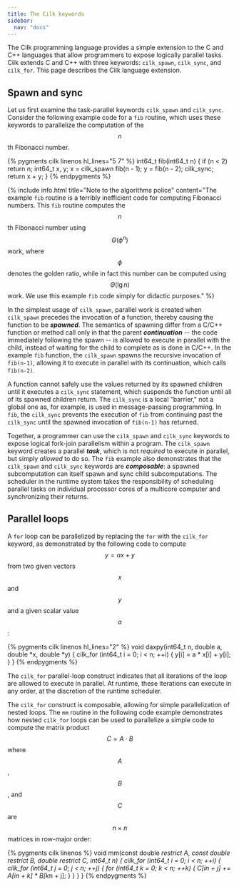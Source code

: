 ```yaml
---
title: The Cilk keywords
sidebar:
  nav: "docs"
---
```


The Cilk programming language provides a simple extension to the C and
C++ languages that allow programmers to expose logically parallel
tasks.  Cilk extends C and C++ with three keywords: `cilk_spawn`,
`cilk_sync`, and `cilk_for`.  This page describes the Cilk language
extension.

## Spawn and sync

Let us first examine the task-parallel keywords `cilk_spawn` and
`cilk_sync`.  Consider the following example code for a `fib` routine,
which uses these keywords to parallelize the computation of the
$$n$$th Fibonacci number.

{% pygments cilk linenos hl_lines="5 7" %}
int64_t fib(int64_t n) {
  if (n < 2)
    return n;
  int64_t x, y;
  x = cilk_spawn fib(n - 1);
  y = fib(n - 2);
  cilk_sync;
  return x + y;
}
{% endpygments %}

{% include info.html title="Note to the algorithms police"
content="The example `fib` routine is a terribly inefficient code for
computing Fibonacci numbers.  This `fib` routine computes the $$n$$th
Fibonacci number using $$\Theta(\phi^n)$$ work, where $$\phi$$ denotes
the golden ratio, while in fact this number can be computed using
$$\Theta(\lg n)$$ work.  We use this example `fib` code simply for
didactic purposes." %}

In the simplest usage of `cilk_spawn`, parallel work is created when
`cilk_spawn` precedes the invocation of a function, thereby causing
the function to be ***spawned***.  The semantics of spawning differ from
a C/C++ function or method call only in that the parent
***continuation*** -- the code immediately following the spawn -- is
allowed to execute in parallel with the child, instead of waiting for
the child to complete as is done in C/C++.  In the example `fib`
function, the `cilk_spawn` spawns the recursive invocation of
`fib(n-1)`, allowing it to execute in parallel with its continuation,
which calls `fib(n-2)`.

A function cannot safely use the values returned by its spawned
children until it executes a `cilk_sync` statement, which suspends the
function until all of its spawned children return.  The `cilk_sync` is
a local "barrier," not a global one as, for example, is used in
message-passing programming.  In `fib`, the `cilk_sync` prevents the
execution of `fib` from continuing past the `cilk_sync` until the
spawned invocation of `fib(n-1)` has returned.

Together, a programmer can use the `cilk_spawn` and `cilk_sync`
keywords to expose logical fork-join parallelism within a program.
The `cilk_spawn` keyword creates a parallel ***task***, which is not
*required* to execute in parallel, but simply *allowed* to do so.  The
`fib` example also demonstrates that the `cilk_spawn` and `cilk_sync`
keywords are ***composable***: a spawned subcomputation can itself
spawn and sync child subcomputations.  The scheduler in the runtime
system takes the responsibility of scheduling parallel tasks on
individual processor cores of a multicore computer and synchronizing
their returns.

## Parallel loops

A `for` loop can be parallelized by replacing the `for` with the
`cilk_for` keyword, as demonstrated by the following code to compute
$$y = ax + y$$ from two given vectors $$x$$ and
$$y$$ and a given scalar value $$a$$:

{% pygments cilk linenos hl_lines="2" %}
void daxpy(int64_t n, double a, double *x, double *y) {
  cilk_for (int64_t i = 0; i < n; ++i) {
    y[i] = a * x[i] + y[i];
  }
}
{% endpygments %}

The `cilk_for` parallel-loop construct indicates that all iterations
of the loop are allowed to execute in parallel.  At runtime, these
iterations can execute in any order, at the discretion of the runtime
scheduler.

The `cilk_for` construct is composable, allowing for simple
parallelization of nested loops.  The `mm` routine in the following
code example demonstrates how nested `cilk_for` loops can be used to
parallelize a simple code to compute the matrix product
$$C = A\cdot B$$ where $$A$$, $$B$$, and
$$C$$ are $$n\times n$$ matrices in row-major order:

{% pygments cilk linenos %}
void mm(const double *restrict A, const double *restrict B,
        double *restrict C, int64_t n) {
  cilk_for (int64_t i = 0; i < n; ++i) {
    cilk_for (int64_t j = 0; j < n; ++j) {
      for (int64_t k = 0; k < n; ++k) {
        C[i*n + j] += A[i*n + k] * B[k*n + j];
      }
    }
  }
}
{% endpygments %}
